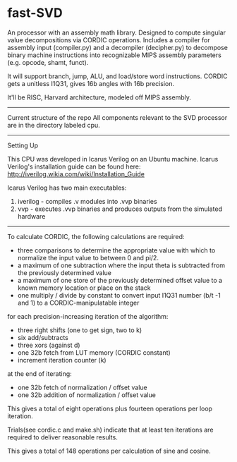 # fast-SVD

An processor with an assembly math library. Designed to compute singular value decompositions via CORDIC operations.
Includes a compiler for assembly input (compiler.py) and a decompiler (decipher.py) to decompose binary machine
instructions into recognizable MIPS assembly parameters (e.g. opcode, shamt, funct).

It will support branch, jump, ALU, and load/store word instructions.
CORDIC gets a unitless I1Q31, gives 16b angles with 16b precision.

It'll be RISC, Harvard architecture, modeled off MIPS assembly.

-----
Current structure of the repo
All components relevant to the SVD processor are in the directory labeled cpu.

-----

Setting Up

This CPU was developed in Icarus Verilog on an Ubuntu machine.
Icarus Verilog's installation guide can be found here:
http://iverilog.wikia.com/wiki/Installation_Guide

Icarus Verilog has two main executables:
1. iverilog - compiles .v modules into .vvp binaries
2. vvp - executes .vvp binaries and produces outputs from the simulated hardware



-----

To calculate CORDIC, the following calculations are required:
 
* three comparisons to determine the appropriate value with which to normalize the input value to between 0 and pi/2.
* a maximum of one subtraction where the input theta is subtracted from the previously determined value
* a maximum of one store of the previously determined offset value to a known memory location or place on the stack
* one multiply / divide by constant to convert input I1Q31 number (b/t -1 and 1) to a CORDIC-manipulatable integer

for each precision-increasing iteration of the algorithm:

* three right shifts (one to get sign, two to k)
* six add/subtracts
* three xors (against d)
* one 32b fetch from LUT memory (CORDIC constant)
* increment iteration counter (k)

at the end of iterating:

* one 32b fetch of normalization / offset value
* one 32b addition of normalization / offset value

This gives a total of eight operations plus fourteen operations per loop iteration.

Trials(see cordic.c and make.sh) indicate that at least ten iterations are required to deliver reasonable results.

This gives a total of 148 operations per calculation of sine and cosine.
